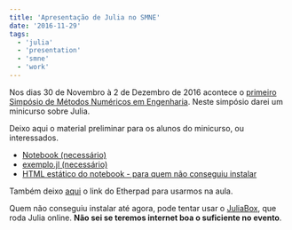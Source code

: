 ```yaml
---
title: 'Apresentação de Julia no SMNE'
date: '2016-11-29'
tags:
  - 'julia'
  - 'presentation'
  - 'smne'
  - 'work'
---
```


Nos dias 30 de Novembro à 2 de Dezembro de 2016 acontece o [primeiro Simpósio
de Métodos Numéricos em Engenharia](http://eventos.ufpr.br/smne/SMNE1).
Neste simpósio darei um minicurso sobre Julia.

Deixo aqui o material preliminar para os alunos do minicurso, ou interessados.

- [Notebook (necessário)](/blog/smne-julia.ipynb)
- [exemplo.jl (necessário)](/blog/exemplo.jl)
- [HTML estático do notebook - para quem não conseguiu
  instalar](/blog/smne-julia.html)

Também deixo [aqui](https://pad.riseup.net/p/aCXYqUjz3cCS) o link do Etherpad
para usarmos na aula.

Quem não conseguiu instalar até agora, pode tentar usar o
[JuliaBox](https://juliabox.com/), que roda Julia online. **Não sei se teremos
internet boa o suficiente no evento**.

